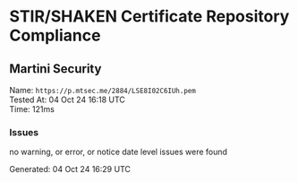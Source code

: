 # STIR/SHAKEN Certificate Repository Compliance

## Martini Security

Name: `https://p.mtsec.me/2884/LSE8I02C6IUh.pem`\
Tested At: 04 Oct 24 16:18 UTC\
Time: 121ms

### Issues

no warning, or error, or notice date level issues were found

Generated: 04 Oct 24 16:29 UTC